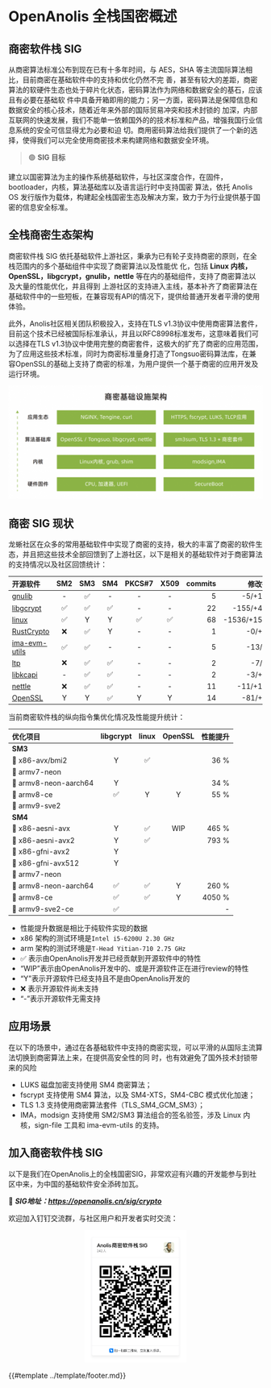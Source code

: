 # OpenAnolis 全栈国密概述

## 商密软件栈 SIG

从商密算法标准公布到现在已有十多年时间，与 AES，SHA 等主流国际算法相比，目前商密在基础软件中的支持和优化仍然不完
善，甚至有较大的差距，商密算法的软硬件生态也处于碎片化状态，密码算法作为网络和数据安全的基石，应该且有必要在基础软
件中具备开箱即用的能力；另一方面，密码算法是保障信息和数据安全的核心技术，随着近年来外部的国际贸易冲突和技术封锁的
加深，内部互联网的快速发展，我们不能单一依赖国外的的技术标准和产品，增强我国行业信息系统的安全可信显得尤为必要和迫
切。商用密码算法给我们提供了一个新的选择，使得我们可以完全使用商密技术来构建网络和数据安全环境。

> 🟢 **SIG 目标**

建立以国密算法为主的操作系统基础软件，与社区深度合作，在固件，bootloader，内核，算法基础库以及语言运行时中支持国密
算法，依托 Anolis OS 发行版作为载体，构建起全栈国密生态及解决方案，致力于为行业提供基于国密的信息安全标准。

## 全栈商密生态架构

商密软件栈 SIG 依托基础软件上游社区，秉承为已有轮子支持商密的原则，在全栈范围内的多个基础组件中实现了商密算法以及性能优
化，包括 **Linux 内核，OpenSSL，libgcrypt，gnulib，nettle** 等在内的基础组件，支持了商密算法以及大量的性能优化，并且得到
上游社区的支持进入主线，基本补齐了商密算法在基础软件中的一些短板，在兼容现有API的情况下，提供给普通开发者平滑的使用
体验。

此外，Anolis社区相关团队积极投入，支持在TLS v1.3协议中使用商密算法套件，目前这个技术已经被国际标准承认，并且以RFC8998标准发布，这意味着我们可以选择在TLS v1.3协议中使用完整的商密套件，这极大的扩充了商密的应用范围，为了应用这些技术标准，同时为商密标准量身打造了Tongsuo密码算法库，在兼容OpenSSL的基础上支持了商密的标准，为用户提供一个基于商密的应用开发及运行环境。

![商密基础设施架构](images/shangmi_arch.png)

## 商密 SIG 现状

龙蜥社区在众多的常用基础软件中实现了商密的支持，极大的丰富了商密的软件生态，并且把这些技术全部回馈到了上游社区，以下是相关的基础软件对于商密算法的支持情况以及社区回馈统计：

| 开源软件                                                                                              | SM2 | SM3 | SM4 | PKCS#7 | X509 | commits | 修改行数 |
| :--------------------------------------------------------------------------------------------------------- | :-: | :-: | :-: | :--: | :-: | --: | ---------: |
| [gnulib](http://git.savannah.gnu.org/cgit/gnulib.git/log/?qt=author&q=Jia+Zhang)                           | -  | ✅ | -  | -      | -  |   5 |     -5/+1046 |
| [libgcrypt](https://git.gnupg.org/cgi-bin/gitweb.cgi?p=libgcrypt.git;a=search;s=Tianjia+Zhang;st=author)   | ✅ | ✅ | ✅ | -      | -  |  22 |   -155/+4202 |
| [linux](https://git.kernel.org/pub/scm/linux/kernel/git/herbert/cryptodev-2.6.git/log/?qt=author&q=Tianjia+Zhang) | ✅ | Y | Y | ✅ | ✅ | 68 | -1536/+15478 |
| [RustCrypto](https://github.com/RustCrypto/hashes/commits?author=uudiin)                                   | ❌ | ✅ | Y  | -      | -  |   1 |      -0/+851 |
| [ima-evm-utils](https://github.com/mimizohar/ima-evm-utils/commits?author=uudiin)                          | ✅ | ✅ | -  | -      | -  |   5 |      -13/+97 |
| [ltp](https://github.com/linux-test-project/ltp/commits?author=hustliyilin)                                | ❌ | ✅ | ✅ | -      | -  |   2 |       -7/+30 |
| [libkcapi](https://github.com/smuellerDD/libkcapi/commits?author=uudiin)                                   | -  | ✅ | ✅ | -      | -  |   2 |      -3/+287 |
| [nettle](https://github.com/gnutls/nettle/commits?author=uudiin)                                           | ❌ | ✅ | ✅ | -      | -  |  11 |    -11/+1241 |
| [OpenSSL](https://github.com/openssl/openssl/commits?author=uudiin)                                        | Y  | Y  | ✅ | Y      | Y  |  14 |     -81/+471 |

当前商密软件栈的纵向指令集优化情况及性能提升统计：

| 优化项目               | libgcrypt | linux | OpenSSL | 性能提升 |
| :--------------------- | :-------: | :---: | :-----: | -------: |
| **SM3**                |           |       |         |          |
| 🔸 x86-avx/bmi2        |     Y     |  ✅   |         |     36 % |
| 🔸 armv7-neon          |           |       |         |          |
| 🔸 armv8-neon-aarch64  |     Y     |       |         |     34 % |
| 🔸 armv8-ce            |    ✅     |   Y   |    Y    |     55 % |
| 🔸 armv9-sve2          |           |       |         |          |
| **SM4**                |           |       |         |          |
| 🔸 x86-aesni-avx       |     Y     |  ✅   |   WIP   |    465 % |
| 🔸 x86-aesni-avx2      |     Y     |  ✅   |         |    793 % |
| 🔸 x86-gfni-avx2       |     Y     |       |         |          |
| 🔸 x86-gfni-avx512     |     Y     |       |         |          |
| 🔸 armv7-neon          |           |       |         |          |
| 🔸 armv8-neon-aarch64  |    ✅     |  ✅   |    Y    |    260 % |
| 🔸 armv8-ce            |    ✅     |  ✅   |    Y    |   4050 % |
| 🔸 armv9-sve2-ce       |    ✅     |       |         |     -    |

* 性能提升数据是相比于纯软件实现的数据
* x86 架构的测试环境是`Intel i5-6200U 2.30 GHz`
* arm 架构的测试环境是`T-Head Yitian-710 2.75 GHz`
* ✅ 表示由OpenAnolis开发并已经贡献到开源软件中的特性
* “WIP”表示由OpenAnolis开发中的、或是开源软件正在进行review的特性
* “Y”表示开源软件已经支持且不是由OpenAnolis开发的
* ❌ 表示开源软件尚未支持
* “\-”表示开源软件无需支持

## 应用场景

在以下的场景中，通过在各基础软件中支持的商密实现，可以平滑的从国际主流算法切换到商密算法上来，在提供高安全性的同
时，也有效避免了国外技术封锁带来的风险

* LUKS 磁盘加密支持使用 SM4 商密算法；
* fscrypt 支持使用 SM4 算法，以及 SM4-XTS，SM4-CBC 模式优化加速；
* TLS 1.3 支持使用商密算法套件（TLS_SM4_GCM_SM3）；
* IMA，modsign 支持使用 SM2/SM3 算法组合的签名验签，涉及 Linux 内核，sign-file 工具和 ima-evm-utils 的支持。

## 加入商密软件栈 SIG

以下是我们在OpenAnolis上的全栈国密SIG，非常欢迎有兴趣的开发能参与到社区中来，为中国的基础软件安全添砖加瓦。

🔗 **_SIG地址：<https://openanolis.cn/sig/crypto>_**

欢迎加入钉钉交流群，与社区用户和开发者实时交流：

<div align=center>
<img src="images/qr_ding.jpg" alt="商密软件栈交流群" style="width: 40%; height: 40%">
</div>

{{#template ../template/footer.md}}

